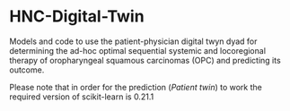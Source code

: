 # HNC-Digital-Twin
Models and code to use the patient-physician digital twyn dyad for determining the ad-hoc optimal sequential systemic and locoregional therapy of oropharyngeal squamous carcinomas (OPC) and predicting its outcome.

Please note that in order for the prediction (*Patient twin*) to work the required version of scikit-learn is 0.21.1
